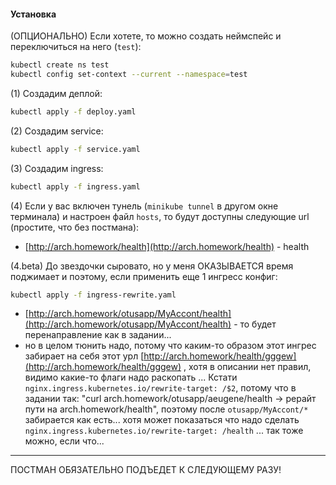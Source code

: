 #### Установка

(ОПЦИОНАЛЬНО) Если хотете, то можно создать неймспейс и переключиться на него (`test`):

```bash
kubectl create ns test
kubectl config set-context --current --namespace=test
```

(1) Создадим деплой:

```bash
kubectl apply -f deploy.yaml
```

(2) Создадим service:

```bash
kubectl apply -f service.yaml
```

(3) Создадим ingress:

```bash
kubectl apply -f ingress.yaml
```

(4) Если у вас включен тунель (`minikube tunnel` в другом окне терминала) и настроен файл `hosts`, то будут доступны следующие url (простите, что без постмана):

- [http://arch.homework/health](http://arch.homework/health) - health

(4.beta) До звездочки сыровато, но у меня ОКАЗЫВАЕТСЯ время поджимает и поэтому, если применить еще 1 ингресс конфиг:

```bash
kubectl apply -f ingress-rewrite.yaml
```

- [http://arch.homework/otusapp/MyAccont/health](http://arch.homework/otusapp/MyAccont/health) - то будет перенаправление как в задании...
- но в целом тюнить надо, потому что каким-то образом этот ингрес забирает на себя этот урл [http://arch.homework/health/gggew](http://arch.homework/health/gggew) , хотя в описании нет правил, видимо какие-то флаги надо раскопать ... Кстати `nginx.ingress.kubernetes.io/rewrite-target: /$2`, потому что в задании так: "curl arch.homework/otusapp/aeugene/health -> рерайт пути на arch.homework/health", поэтому после `otusapp/MyAccont/*` забирается как есть... хотя может показаться что надо сделать `nginx.ingress.kubernetes.io/rewrite-target: /health` ... так тоже можно, если что...

---

ПОСТМАН ОБЯЗАТЕЛЬНО ПОДЪЕДЕТ К СЛЕДУЮЩЕМУ РАЗУ!
